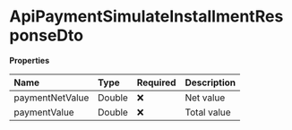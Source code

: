 # ApiPaymentSimulateInstallmentResponseDto

**Properties**

| Name            | Type   | Required | Description |
| :-------------- | :----- | :------- | :---------- |
| paymentNetValue | Double | ❌       | Net value   |
| paymentValue    | Double | ❌       | Total value |

<!-- This file was generated by liblab | https://liblab.com/ -->
